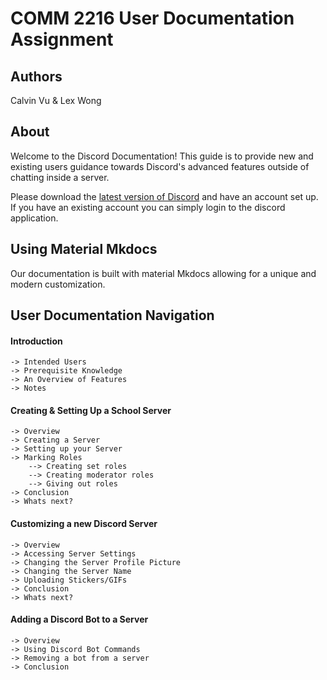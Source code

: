 # COMM 2216 User Documentation Assignment

## Authors

Calvin Vu & Lex Wong

## About

Welcome to the Discord Documentation! This guide is to provide new and existing users guidance towards Discord's advanced features outside of chatting inside a server.

Please download the [latest version of Discord](https://discord.com/download) and have an account set up. If you have an existing account you can simply login to the discord application.

## Using Material Mkdocs

Our documentation is built with material Mkdocs allowing for a unique and modern customization.


## User Documentation Navigation

#### Introduction
    -> Intended Users
    -> Prerequisite Knowledge
    -> An Overview of Features
    -> Notes

#### Creating & Setting Up a School Server
    -> Overview
    -> Creating a Server
    -> Setting up your Server
    -> Marking Roles
        --> Creating set roles
        --> Creating moderator roles
        --> Giving out roles
    -> Conclusion
    -> Whats next?
#### Customizing a new Discord Server
    -> Overview
    -> Accessing Server Settings
    -> Changing the Server Profile Picture
    -> Changing the Server Name
    -> Uploading Stickers/GIFs
    -> Conclusion
    -> Whats next?

#### Adding a Discord Bot to a Server
    -> Overview
    -> Using Discord Bot Commands
    -> Removing a bot from a server
    -> Conclusion
